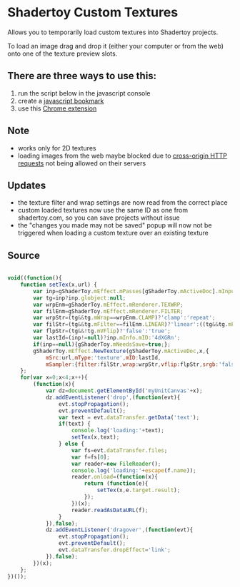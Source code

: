 # Shadertoy Custom Textures

Allows you to temporarily load custom textures into Shadertoy projects.

To load an image drag and drop it (either your computer or from the web) onto one of the texture preview slots.

## There are three ways to use this:
1. run the script below in the javascript console
2. create a [javascript bookmark](http://andrewhills.github.io/ShadertoyCustomTextures/bookmark.html)
3. use this [Chrome extension](https://chrome.google.com/webstore/detail/shadertoy-custom-texures/jgeibpcndpjboeebilehgbpkopkgkjda)

## Note
* works only for 2D textures
* loading images from the web maybe blocked due to [cross-origin HTTP requests](https://developer.mozilla.org/en-US/docs/Web/HTTP/Access_control_CORS) not being allowed on their servers

## Updates
* the texture filter and wrap settings are now read from the correct place
* custom loaded textures now use the same ID as one from shadertoy.com, so you can save projects without issue
* the "changes you made may not be saved" popup will now not be triggered when loading a custom texture over an existing texture

## Source

```javascript

void((function(){
    function setTex(x,url) {
        var inp=gShaderToy.mEffect.mPasses[gShaderToy.mActiveDoc].mInputs[x];
        var tg=inp?inp.globject:null;
        var wrpEnm=gShaderToy.mEffect.mRenderer.TEXWRP;
        var filEnm=gShaderToy.mEffect.mRenderer.FILTER;
        var wrpStr=(tg&&tg.mWrap==wrpEnm.CLAMP)?'clamp':'repeat';
        var filStr=(tg&&tg.mFilter==filEnm.LINEAR)?'linear':((tg&&tg.mFilter==filEnm.NONE)?'nearest':'mipmap');
        var flpStr=(tg&&!tg.mVFlip)?'false':'true';
        var lastId=(inp!=null)?inp.mInfo.mID:'4dXGRn';
        if(inp==null){gShaderToy.mNeedsSave=true;};
        gShaderToy.mEffect.NewTexture(gShaderToy.mActiveDoc,x,{
            mSrc:url,mType:'texture',mID:lastId,
            mSampler:{filter:filStr,wrap:wrpStr,vflip:flpStr,srgb:'false',internal:'byte'}});
    };    
    for(var x=0;x<4;x++){
        (function(x){
            var dz=document.getElementById('myUnitCanvas'+x);
            dz.addEventListener('drop',(function(evt){
                evt.stopPropagation();
                evt.preventDefault();
                var text = evt.dataTransfer.getData('text');
                if(text) {
                    console.log('loading:'+text);
                    setTex(x,text);
                } else {
                    var fs=evt.dataTransfer.files;
                    var f=fs[0];
                    var reader=new FileReader();
                    console.log('loading:'+escape(f.name));
                    reader.onload=(function(x){
                        return (function(e){
                            setTex(x,e.target.result);
                        });
                    })(x);
                    reader.readAsDataURL(f);
                }
            }),false);
            dz.addEventListener('dragover',(function(evt){
                evt.stopPropagation();
                evt.preventDefault();
                evt.dataTransfer.dropEffect='link';
            }),false);
        })(x);
    };
})());

```

